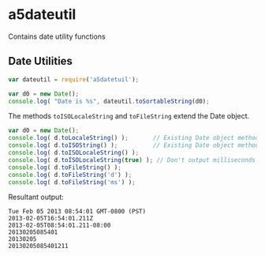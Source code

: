 # a5dateutil #

Contains date utility functions

## Date Utilities ##

```javascript
var dateutil = require('a5datetuil');

var d0 = new Date();
console.log( "Date is %s", dateutil.toSortableString(d0);
```

The  methods ```toISOLocaleString``` and ```toFileString``` extend the Date object.

```javascript
var d0 = new Date();
console.log( d.toLocaleString() );       // Existing Date object method
console.log( d.toISOString() );          // Existing Date object method
console.log( d.toISOLocaleString() );
console.log( d.toISOLocaleString(true) ); // Don't output milliseconds
console.log( d.toFileString() );
console.log( d.toFileString('d') );
console.log( d.toFileString('ms') );
```

Resultant output:

```console
Tue Feb 05 2013 08:54:01 GMT-0800 (PST)
2013-02-05T16:54:01.211Z
2013-02-05T08:54:01.211-08:00
20130205085401
20130205
20130205085401211

```